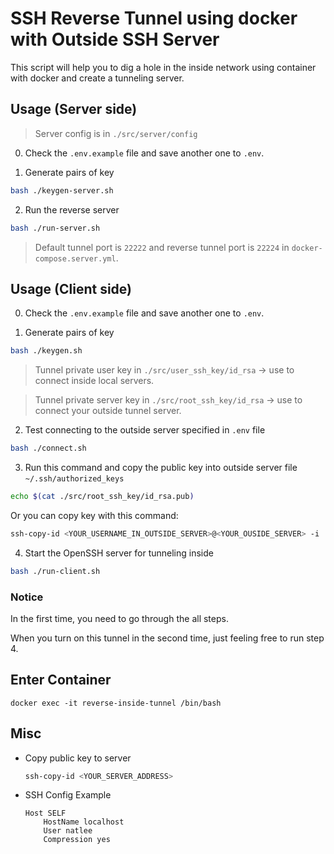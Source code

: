 # SSH Reverse Tunnel using docker with Outside SSH Server

This script will help you to dig a hole in the inside network using container with docker and create a tunneling server.

## Usage (Server side)

> Server config is in `./src/server/config`

0. Check the `.env.example` file and save another one to `.env`.

1. Generate pairs of key

```bash
bash ./keygen-server.sh
```

2. Run the reverse server

```bash
bash ./run-server.sh
```

> Default tunnel port is `22222` and reverse tunnel port is `22224` in `docker-compose.server.yml`.

## Usage (Client side)

0. Check the `.env.example` file and save another one to `.env`.

1. Generate pairs of key

```bash
bash ./keygen.sh
```

> Tunnel private user key in `./src/user_ssh_key/id_rsa` -> use to connect inside local servers.

> Tunnel private server key in `./src/root_ssh_key/id_rsa` -> use to connect your outside tunnel server.

2. Test connecting to the outside server specified in `.env` file

```bash
bash ./connect.sh
```

3. Run this command and copy the public key into outside server file `~/.ssh/authorized_keys`

```bash
echo $(cat ./src/root_ssh_key/id_rsa.pub)
```

Or you can copy key with this command:

```bash
ssh-copy-id <YOUR_USERNAME_IN_OUTSIDE_SERVER>@<YOUR_OUSIDE_SERVER> -i ./src/root_ssh_key/id_rsa
```


4. Start the OpenSSH server for tunneling inside

```bash
bash ./run-client.sh
```

### Notice

In the first time, you need to go through the all steps.

When you turn on this tunnel in the second time, just feeling free to run step 4.

## Enter Container

```
docker exec -it reverse-inside-tunnel /bin/bash
```

## Misc

- Copy public key to server

  ```bash
  ssh-copy-id <YOUR_SERVER_ADDRESS>
  ```

- SSH Config Example

  ```
  Host SELF
      HostName localhost
      User natlee
      Compression yes
  ```
